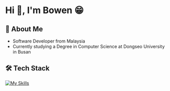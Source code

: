 # Hi 👋, I'm Bowen 😁
## 📖 About Me
* Software Developer from Malaysia
* Currently studying a Degree in Computer Science at Dongseo University in Busan

## 🛠️ Tech Stack
[![My Skills](https://skillicons.dev/icons?i=java,js,html,css,c,cpp&theme=dark)](https://skillicons.dev)
